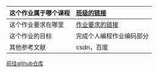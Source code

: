

| 这个作业属于哪个课程 | [班级的链接](https://bbs.csdn.net/forums/gdut-ryuezh)   |
| :------------------- | :------------------------------------------------------ |
| 这个作业要求在哪里   | [作业要求的链接](https://bbs.csdn.net/topics/608092799) |
| 这个作业的目标       | 完成个人编程作业编码部分                                |
| 其他参考文献         | csdn，百度                                              |

[前往github仓库](https://github.com/wanghui1212/3120002988/tree/main/3120002988)



